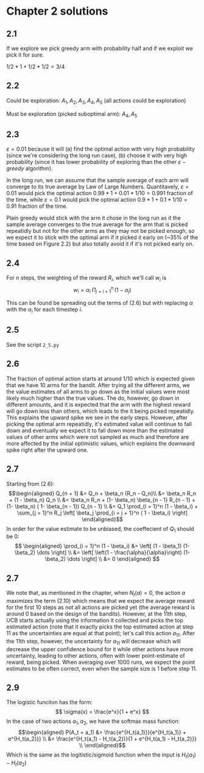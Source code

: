# Chapter 2 solutions
## 2.1 
If we explore we pick greedy arm with probability half and if we exploit we pick
it for sure.

$1/2 * 1 + 1/2 * 1/2 = 3/4$

## 2.2
Could be exploration: $A_1, A_2, A_3, A_4, A_5$
(all actions could be exploration)

Must be exploration (picked suboptimal arm): $A_4, A_5$

## 2.3
$\varepsilon = 0.01$ because it will (a) find the optimal action with very
high probability (since we're considering the long run case), (b) choose it with
very high probability (since it has lower probability of exploring than the 
other $\varepsilon-greedy$ algorithm).

In the long run, we can assume that the sample average of each arm will converge
to its true average by Law of Large Numbers.
Quantitavely, $\varepsilon=0.01$ would pick the optimal action
$0.99 * 1 + 0.01 *1/10 = 0.991$ fraction of the time, while $\varepsilon=0.1$
would pick the optimal action $0.9*1 + 0.1 * 1/10 = 0.91$ fraction of the time.

Plain greedy would stick with the arm it chose in the long run as it the sample
average converges to the true average for the arm that is picked repeatidly but
not for the other arms as they may not be picked enough, so we expect it to
stick with the optimal arm if it picked it early on (~35% of the time based on
Figure 2.2) but also totally avoid it if it's not picked early on.

## 2.4
For $n$ steps, the weighting of the reward $R_i$, which we'll call $w_i$ is
$$w_i = \alpha_i \; \Pi_{j=i+1}^n \,(1- \alpha_j)$$

This can be found be spreading out the terms of $(2.6)$ but with replacing 
$\alpha$ with the $\alpha_i$ for each timestep $i$.

## 2.5
See the script `2_5.py`

## 2.6
The fraction of optimal action starts at around $1/10$ which is expected given
that we have $10$ arms for the bandit. After trying all the different arms, we
the value estimates of all arms to go down as the initial values were most 
likely much higher than the true values. The do, however, go down in different
amounts, and it is expected that the arm with the highest reward will go down
less than others, which leads to the it being picked repeatidly. This explains
the upward spike we see in the early steps. However, after picking the optimal
arm repeatidly, it's estimated value will continue to fall down and eventually
we expect it to fall down more than the estimated values of other arms which
were not sampled as much and therefore are more affected by the initial
optimistic values, which explains the downward spike right after the upward one.

## 2.7
Starting from $(2.6)$:
$$\begin{aligned}
Q_{n + 1} &= Q_n + \beta_n (R_n - Q_n)\\
&= \beta_n R_n + (1 - \beta_n) Q_n \\
&= \beta_n R_n + (1- \beta_n) \beta_{n - 1} R_{n - 1} + (1- \beta_n) ( 1- \beta_{n - 1}) Q_{n - 1} \\
&= Q_1 \prod_{i = 1}^n (1 - \beta_i) + \sum_{j = 1}^n R_j \left[ \beta_j  \prod_{i = j + 1}^n ( 1 - \beta_i) \right]
\end{aligned}$$
In order for the value estimate to be unbiased, the coeffecient of $Q_1$ should
be $0$:
$$
\begin{aligned}
    \prod_{i = 1}^n (1 - \beta_i) &= \left[ (1 - \beta_1) (1- \beta_2) \dots \right] \\
    &= \left[ \left(1 - \frac{\alpha}{\alpha}\right) (1- \beta_2) \dots \right] \\
    &= 0
\end{aligned}
$$

## 2.7
We note that, as mentioned in the chapter, when $N_t(a) = 0$, the action $a$
maximizes the term $(2.10)$ which means that we expect the average reward for
the first 10 steps as not all actions are picked yet (the average reward is 
around 0 based on the design of the bandits). However, at the 11th step, UCB
starts actually using the information it collected and picks the top estimated
action (note that it exactly picks the top estimated action at step 11 as the
uncertainties are equal at that point); let's call this action $a_{11}$. After
the 11th step, however, the uncertainty for $a_{11}$ will decrease which will
decrease the upper confidence bound for it while other actions have more
uncertainty, leading to other actions, often with lower point-estimate of
reward, being picked. When averaging over 1000 runs, we expect the point
estimates to be often correct, even when the sample size is 1 before step 11.

## 2.9
The logistic funciton has the form:
$$
\sigma(x) = \frac{e^x}{1 + e^x}
$$
In the case of two actions $a_1, a_2$, we have the softmax mass function:
$$\begin{aligned}
    P(A_t = a_1) &= \frac{e^{H_t(a_1)}}{e^{H_t(a_1)} + e^{H_t(a_2)}} \\
    &= \frac{e^{H_t(a_1) - H_t(a_2)}}{1 + e^{H_t(a_1) - H_t(a_2)}} \\
\end{aligned}$$
Which is the same as the logitistic/sigmoid function when the input is $H_t(a_1) - H_t(a_2)$